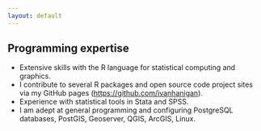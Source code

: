 ```yaml
---
layout: default
---
```


## Programming expertise

- Extensive skills with the R language for statistical computing and graphics.
- I contribute to several R packages and open source code project sites via my GitHub pages (https://github.com/ivanhanigan).
- Experience with statistical tools in Stata and SPSS.
- I am adept at general programming and configuring PostgreSQL databases, PostGIS, Geoserver, QGIS, ArcGIS, Linux.